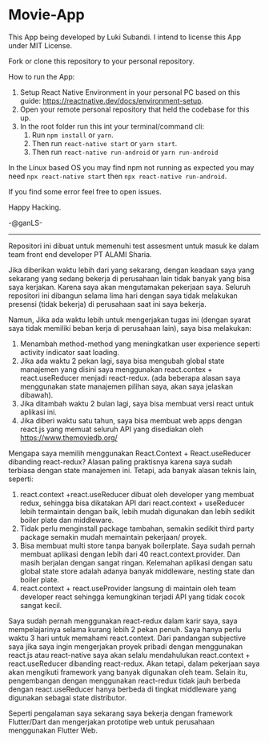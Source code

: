 # Movie-App

This App being developed by Luki Subandi. I intend to license this App under MIT License.

Fork or clone this repository to your personal repository.

How to run the App:

1. Setup React Native Environment in your personal PC based on this guide: https://reactnative.dev/docs/environment-setup.
2. Open your remote personal repository that held the codebase for this up.
3. In the root folder run this int your terminal/command cli:
   1. Run `npm install` or `yarn`.
   2. Then run `react-native start` or `yarn start`.
   3. Then run `react-native run-android` or `yarn run-android`

In the Linux based OS you may find npm not running as expected you may need `npx react-native start` then `npx react-native run-android`.

If you find some error feel free to open issues.

Happy Hacking.

-@ganLS-

------------------------------------------------------

Repositori ini dibuat untuk memenuhi test assesment untuk masuk ke dalam team front end developer PT ALAMI Sharia. 

Jika diberikan waktu lebih dari yang sekarang, dengan keadaan saya yang sekarang yang sedang bekerja di perusahaan lain tidak banyak yang bisa saya kerjakan. Karena saya akan mengutamakan pekerjaan saya. Seluruh repositori ini dibangun selama lima hari dengan saya tidak melakukan presensi (tidak bekerja) di perusahaan saat ini saya bekerja. 

Namun, Jika ada waktu lebih untuk mengerjakan tugas ini (dengan syarat saya tidak memiliki beban kerja di perusahaan lain), saya bisa melakukan:
1. Menambah method-method yang meningkatkan user experience seperti activity indicator saat loading. 
2. Jika ada waktu 2 pekan lagi, saya bisa mengubah global state manajemen yang disini saya menggunakan react.contex + react.useReducer menjadi react-redux. (ada beberapa alasan saya menggunakan state manajemen pilihan saya, akan saya jelaskan dibawah).
3. Jika ditambah waktu 2 bulan lagi, saya bisa membuat versi react untuk aplikasi ini. 
4. Jika diberi waktu satu tahun, saya bisa membuat web apps dengan react.js yang memuat seluruh API yang disediakan oleh https://www.themoviedb.org/ 

Mengapa saya memilih menggunakan React.Context + React.useReducer dibanding react-redux? Alasan paling praktisnya karena saya sudah terbiasa dengan state manajemen ini. Tetapi, ada banyak alasan teknis lain, seperti:
1. react.context +react.useReducer dibuat oleh developer yang membuat redux, sehingga bisa dikatakan API dari react.context + useReducer lebih termaintain dengan baik, lebih mudah digunakan dan lebih sedikit boiler plate dan middleware. 
2. Tidak perlu menginstall package tambahan, semakin sedikit third party package semakin mudah memaintain pekerjaan/ proyek. 
3. Bisa membuat multi store tanpa banyak boilerplate. Saya sudah pernah membuat aplikasi dengan lebih dari 40 react.context.provider. Dan masih berjalan dengan sangat ringan. Kelemahan aplikasi dengan satu global state store adalah adanya banyak middleware, nesting state dan boiler plate. 
4. react.context + react.useProvider langsung di maintain oleh team developer react sehingga kemungkinan terjadi API yang tidak cocok sangat kecil. 

Saya sudah pernah menggunakan react-redux dalam karir saya, saya mempelajarinya selama kurang lebih 2 pekan penuh. Saya hanya perlu waktu 3 hari untuk memahami react.context. Dari pandangan subjective saya jika saya ingin mengerjakan proyek pribadi dengan menggunakan react.js atau react-native saya akan selalu mendahulukan react.context + react.useReducer dibanding react-redux. Akan tetapi, dalam pekerjaan saya akan mengikuti framework yang banyak digunakan oleh team. Selain itu, pengembangan dengan menggunakan react-redux tidak jauh berbeda dengan react.useReducer hanya berbeda di tingkat middleware yang digunakan sebagai state distributor. 

Seperti pengalaman saya sekarang saya bekerja dengan framework Flutter/Dart dan mengerjakan prototipe web untuk perusahaan menggunakan Flutter Web. 



